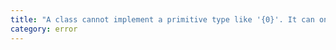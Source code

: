 ```yaml
---
title: "A class cannot implement a primitive type like '{0}'. It can only implement other named object types."
category: error
---
```

